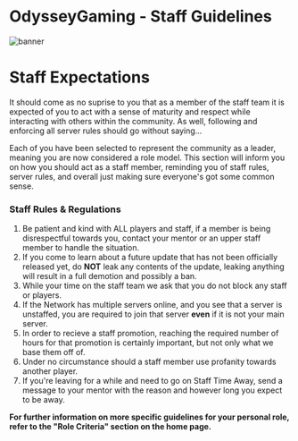 # OdysseyGaming - Staff Guidelines 
![banner](https://media.discordapp.net/attachments/296281857232732161/923334010615242792/unknown.png)
# Staff Expectations


It should come as no suprise to you that as a member of the staff team it is expected of you to act with a sense of maturity and respect while interacting with others within the community. As well, following and enforcing all server rules should go without saying... 

Each of you have been selected to represent the community as a leader, meaning you are now considered a role model. This section will inform you on how you should act as a staff member, reminding you of staff rules, server rules, and overall just making sure everyone's got some common sense.

### Staff Rules & Regulations 

1. Be patient and kind with ALL players and staff, if a member is being disrespectful towards you, contact your mentor or an upper staff member to handle the situation.
2. If you come to learn about a future update that has not been officially released yet, do **NOT** leak any contents of the update, leaking anything will result in a full demotion and possibly a ban.
3. While your time on the staff team we ask that you do not block any staff or players.
4. If the Network has multiple servers online, and you see that a server is unstaffed, you are required to join that server **even** if it is not your main server.
5. In order to recieve a staff promotion, reaching the required number of hours for that promotion is certainly important, but not only what we base them off of.
6. Under no circumstance should a staff member use profanity towards another player.
7. If you're leaving for a while and need to go on Staff Time Away, send a message to your mentor with the reason and however long you expect to be away.




**For further information on more specific guidelines for your personal role, refer to the "Role Criteria" section on the home page.**
